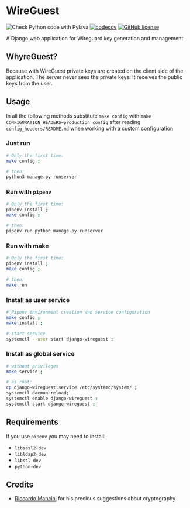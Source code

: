 # WireGuest
![Check Python code with Pylava](https://github.com/moriglia/wireguest/workflows/Pylava/badge.svg)
[![codecov](https://codecov.io/gh/moriglia/wireguest/branch/master/graph/badge.svg)](https://codecov.io/gh/moriglia/wireguest)
[![GitHub license](https://img.shields.io/github/license/moriglia/wireguest)](https://github.com/moriglia/wireguest/blob/master/LICENSE)

A Django web application for Wireguard key generation and management.

## WhyreGuest?
Because with WireGuest private keys are created on the client side
of the application. The server never sees the private keys. It receives
the public keys from the user.

## Usage

In all the following methods substitute
`make config` with `make CONFIGURATION_HEADERS=production config`
after reading `config_headers/README.md` when working
with a custom configuration

### Just run
```bash
# Only the first time:
make config ;

# then:
python3 manage.py runserver
```

### Run with `pipenv`
```bash
# Only the first time:
pipenv install ;
make config ;

# then:
pipenv run python manage.py runserver
```

### Run with make
```bash
# Only the first time:
pipenv install ;
make config ;

# then:
make run
```

### Install as user service
```bash
# Pipenv environment creation and service configuration
make config ;
make install ;

# start service
systemctl --user start django-wireguest ;
```

### Install as global service
```bash
# without privileges
make service ;

# as root:
cp django-wireguest.service /etc/systemd/system/ ;
systemctl daemon-reload;
systemctl enable django-wireguest ;
systemctl start django-wireguest ;
```

## Requirements
If you use `pipenv` you may need to install:
* `libsasl2-dev`
* `libldap2-dev`
* `libssl-dev`
* `python-dev`

## Credits
* [Riccardo Mancini](https://github.com/manciukic) for his precious suggestions
    about cryptography

